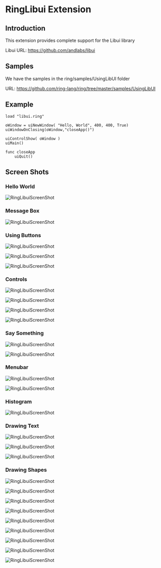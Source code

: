 # RingLibui Extension

## Introduction

This extension provides complete support for the Libui library

Libui URL: https://github.com/andlabs/libui

## Samples

We have the samples in the ring/samples/UsingLibUI folder

URL: https://github.com/ring-lang/ring/tree/master/samples/UsingLibUI

## Example

``` ring
load "libui.ring"

oWindow = uiNewWindow( "Hello, World", 400, 400, True)
uiWindowOnClosing(oWindow,"closeApp()")

uiControlShow( oWindow )
uiMain()

func closeApp
	uiQuit()
```					

## Screen Shots

### Hello World

![RingLibuiScreenShot](https://github.com/ring-lang/ring/blob/master/documents/source/libui_1.png)

### Message Box

![RingLibuiScreenShot](https://github.com/ring-lang/ring/blob/master/documents/source/libui_2.png)

### Using Buttons

![RingLibuiScreenShot](https://github.com/ring-lang/ring/blob/master/documents/source/libui_3.png)

![RingLibuiScreenShot](https://github.com/ring-lang/ring/blob/master/documents/source/libui_4.png)

![RingLibuiScreenShot](https://github.com/ring-lang/ring/blob/master/documents/source/libui_5.png)

### Controls

![RingLibuiScreenShot](https://github.com/ring-lang/ring/blob/master/documents/source/libui_6.png)

![RingLibuiScreenShot](https://github.com/ring-lang/ring/blob/master/documents/source/libui_7.png)

![RingLibuiScreenShot](https://github.com/ring-lang/ring/blob/master/documents/source/libui_8.png)

![RingLibuiScreenShot](https://github.com/ring-lang/ring/blob/master/documents/source/libui_9.png)

### Say Something

![RingLibuiScreenShot](https://github.com/ring-lang/ring/blob/master/documents/source/libui_10.png)

![RingLibuiScreenShot](https://github.com/ring-lang/ring/blob/master/documents/source/libui_11.png)

### Menubar

![RingLibuiScreenShot](https://github.com/ring-lang/ring/blob/master/documents/source/libui_12.png)

![RingLibuiScreenShot](https://github.com/ring-lang/ring/blob/master/documents/source/libui_13.png)

### Histogram

![RingLibuiScreenShot](https://github.com/ring-lang/ring/blob/master/documents/source/libui_14.png)

### Drawing Text

![RingLibuiScreenShot](https://github.com/ring-lang/ring/blob/master/documents/source/libui_15.png)

![RingLibuiScreenShot](https://github.com/ring-lang/ring/blob/master/documents/source/libui_16.png)

![RingLibuiScreenShot](https://github.com/ring-lang/ring/blob/master/documents/source/libui_17.png)

### Drawing Shapes

![RingLibuiScreenShot](https://github.com/ring-lang/ring/blob/master/documents/source/libui_18.png)

![RingLibuiScreenShot](https://github.com/ring-lang/ring/blob/master/documents/source/libui_19.png)

![RingLibuiScreenShot](https://github.com/ring-lang/ring/blob/master/documents/source/libui_20.png)

![RingLibuiScreenShot](https://github.com/ring-lang/ring/blob/master/documents/source/libui_21.png)

![RingLibuiScreenShot](https://github.com/ring-lang/ring/blob/master/documents/source/libui_22.png)

![RingLibuiScreenShot](https://github.com/ring-lang/ring/blob/master/documents/source/libui_23.png)

![RingLibuiScreenShot](https://github.com/ring-lang/ring/blob/master/documents/source/libui_24.png)

![RingLibuiScreenShot](https://github.com/ring-lang/ring/blob/master/documents/source/libui_25.png)

![RingLibuiScreenShot](https://github.com/ring-lang/ring/blob/master/documents/source/libui_26.png)